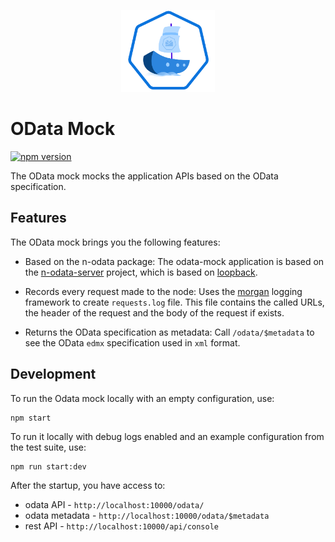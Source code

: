 <p align="center">
 <img src="../logos/logo.svg" width="150">
</p>

# OData Mock
[![npm version](https://badge.fury.io/js/%40varkes%2Fodata-mock.svg)](https://badge.fury.io/js/%40varkes%2Fodata-mock)

The OData mock mocks the application APIs based on the OData specification.

## Features

The OData mock brings you the following features:

- Based on the n-odata package: The odata-mock application is based on the [n-odata-server](https://github.com/htammen/n-odata-server) project, which is based on [loopback](https://loopback.io/).

- Records every request made to the node: Uses the [morgan](https://www.npmjs.com/package/morgan) logging framework to create `requests.log` file. This file contains the called URLs, the header of the request and the body of the request if exists.

- Returns the OData specification as metadata: Call `/odata/$metadata` to see the OData `edmx` specification used in `xml` format.


## Development

To run the Odata mock locally with an empty configuration, use:
```
npm start

```
To run it locally with debug logs enabled and an example configuration from the test suite, use:

```
npm run start:dev

```
After the startup, you have access to:
- odata API - `http://localhost:10000/odata/`
- odata metadata - `http://localhost:10000/odata/$metadata`
- rest API - `http://localhost:10000/api/console`
